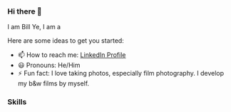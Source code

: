 ### Hi there 👋
I am Bill Ye, I am a 

Here are some ideas to get you started:
- 📫 How to reach me: [LinkedIn Profile](https://www.linkedin.com/in/bill-ye/)
- :smiley: Pronouns: He/Him
- ⚡ Fun fact: I love taking photos, especially film photography. I develop my b&w films by myself. 

### Skills

